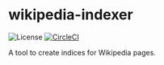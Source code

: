 # wikipedia-indexer

![License](https://img.shields.io/github/license/ghost91-/wikipedia-indexer.svg)
[![CircleCI](https://circleci.com/gh/ghost91-/wikipedia-indexer.svg?style=svg)](https://circleci.com/gh/ghost91-/wikipedia-indexer)

A tool to create indices for Wikipedia pages.
